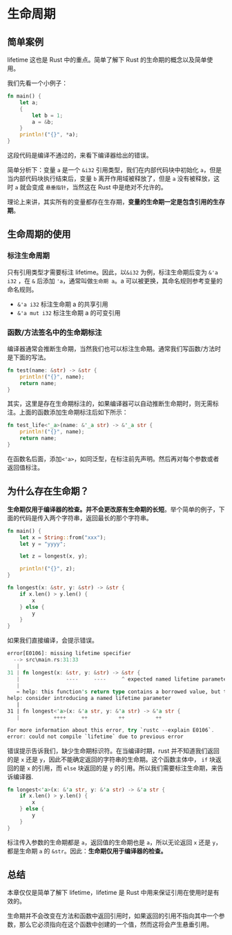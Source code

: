 # 生命周期

## 简单案例

lifetime 这也是 Rust 中的重点。简单了解下 Rust 的生命期的概念以及简单使用。


我们先看一个小例子：

```rust
fn main() {
    let a;
    {
        let b = 1;
        a = &b;
    }
    println!("{}", *a);
}
```

这段代码是编译不通过的，来看下编译器给出的错误。

简单分析下：变量 `a` 是一个 `&i32` 引用类型，我们在内部代码块中初始化 `a`，但是当内部代码块执行结束后，变量 `b` 离开作用域被释放了，但是 `a` 没有被释放，这时 `a` 就会变成 `悬垂指针`，当然这在 Rust 中是绝对不允许的。

理论上来讲，其实所有的变量都存在生存期，**变量的生命期一定是包含引用的生存期**。

## 生命周期的使用

### 标注生命周期

只有引用类型才需要标注 lifetime。因此，以`&i32` 为例，标注生命期后变为 `&'a i32` ，在 `&` 后添加 `'a`，通常叫做`生命期 a`。a 可以被更换，其命名规则参考变量的命名规则。

* `&'a i32`  标注生命期 a 的共享引用
* `&'a mut i32`  标注生命期 a 的可变引用

### 函数/方法签名中的生命期标注

编译器通常会推断生命期，当然我们也可以标注生命期。通常我们写函数/方法时是下面的写法。

```rust
fn test(name: &str) -> &str {
    println!("{}", name);
    return name;
}
```

其实，这里是存在生命期标注的，如果编译器可以自动推断生命期时，则无需标注。上面的函数添加生命期标注后如下所示：

```rust
fn test_life<'_a>(name: &'_a str) -> &'_a str {
    println!("{}", name);
    return name;
}
```

在函数名后面，添加`<'a>`，如同泛型，在标注前先声明。然后再对每个参数或者返回值标注。

## 为什么存在生命期？

**生命期仅用于编译器的检查。并不会更改原有生命期的长短**。举个简单的例子，下面的代码是传入两个字符串，返回最长的那个字符串。

```rust
fn main() {
    let x = String::from("xxx");
    let y = "yyyy";

    let z = longest(x, y);

    println!("{}", z);
}

fn longest(x: &str, y: &str) -> &str {
    if x.len() > y.len() {
        x
    } else {
        y
    }
}
```

如果我们直接编译，会提示错误。

```rust
error[E0106]: missing lifetime specifier
  --> src\main.rs:31:33
   |
31 | fn longest(x: &str, y: &str) -> &str {
   |               ----     ----     ^ expected named lifetime parameter
   |
   = help: this function's return type contains a borrowed value, but the signature does not say whether it is borrowed from `x` or `y`
help: consider introducing a named lifetime parameter
   |
31 | fn longest<'a>(x: &'a str, y: &'a str) -> &'a str {
   |           ++++     ++          ++          ++

For more information about this error, try `rustc --explain E0106`.
error: could not compile `lifetime` due to previous error
```

错误提示告诉我们，缺少生命期标识符。在当编译时期，rust 并不知道我们返回的是 `x` 还是 `y`，因此不能确定返回的字符串的生命期。这个函数主体中， `if` 块返回的是 `x` 的引用，而 `else` 块返回的是 `y` 的引用。所以我们需要标注生命期，来告诉编译器.

```rust
fn longest<'a>(x: &'a str, y: &'a str) -> &'a str {
    if x.len() > y.len() {
        x
    } else {
        y
    }
}
```

标注传入参数的生命期都是 `a`，返回值的生命期也是 `a`，所以无论返回 `x` 还是 `y`，都是生命期 `a` 的 `&str`。因此：**生命期仅用于编译器的检查。**

## 总结

本章仅仅是简单了解下 lifetime，lifetime 是 Rust 中用来保证引用在使用时是有效的。

生命期并不会改变在方法和函数中返回引用时，如果返回的引用不指向其中一个参数，那么它必须指向在这个函数中创建的一个值，然而这将会产生悬垂引用。
